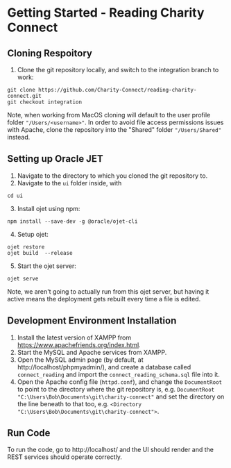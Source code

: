 #  Getting Started - Reading Charity Connect

## Cloning Respoitory
1. Clone the git repository locally, and switch to the integration branch to work:

```
git clone https://github.com/Charity-Connect/reading-charity-connect.git
git checkout integration
```

Note, when working from MacOS cloning will default to the user profile folder ``"/Users/<username>"``. In order to avoid file access permissions issues with Apache, clone the repository into the "Shared" folder ``"/Users/Shared"`` instead.

## Setting up Oracle JET
1. Navigate to the directory to which you cloned the git repository to.
2. Navigate to the `ui` folder inside, with

``cd ui``

3. Install ojet using npm:

``npm install --save-dev -g @oracle/ojet-cli``

4. Setup ojet:

```
ojet restore  
ojet build  --release
```

5. Start the ojet server:

``ojet serve``

Note, we aren't going to actually run from this ojet server, but having it active means the deployment gets rebuilt every time a file is edited.

## Development Environment Installation
1. Install the latest version of XAMPP from https://www.apachefriends.org/index.html.
2. Start the MySQL and Apache services from XAMPP.
3. Open the MySQL admin page (by default, at http://localhost/phpmyadmin/), and create a database called `connect_reading` and import the `connect_reading_schema.sql` file into it.
4. Open the Apache config file (`httpd.conf`), and change the `DocumentRoot` to point to the directory where the git repository is, e.g. ``DocumentRoot "C:\Users\Bob\Documents\git\charity-connect"`` and set the directory on the line beneath to that too, e.g. ``<Directory "C:\Users\Bob\Documents\git\charity-connect">``.

## Run Code
To run the code, go to http://localhost/ and the UI should render and the REST services should operate correctly.
